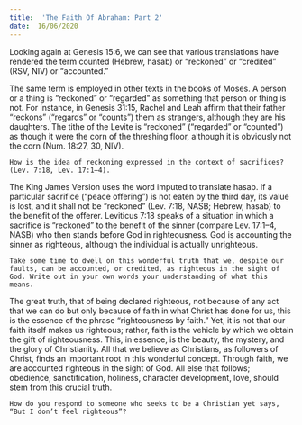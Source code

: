 ```yaml
---
title:  'The Faith Of Abraham: Part 2'
date:  16/06/2020
---
```


Looking again at Genesis 15:6, we can see that various translations have rendered the term counted (Hebrew, hasab) or “reckoned” or “credited” (RSV, NIV) or “accounted.”

The same term is employed in other texts in the books of Moses. A person or a thing is “reckoned” or “regarded" as something that person or thing is not. For instance, in Genesis 31:15, Rachel and Leah affirm that their father “reckons” (“regards” or “counts”) them as strangers, although they are his daughters. The tithe of the Levite is “reckoned” (“regarded” or “counted”) as though it were the corn of the threshing floor, although it is obviously not the corn (Num. 18:27, 30, NIV).

`How is the idea of reckoning expressed in the context of sacrifices? (Lev. 7:18, Lev. 17:1–4).`

The King James Version uses the word imputed to translate hasab. If a particular sacrifice (“peace offering”) is not eaten by the third day, its value is lost, and it shall not be “reckoned” (Lev. 7:18, NASB; Hebrew, hasab) to the benefit of the offerer. Leviticus 7:18 speaks of a situation in which a sacrifice is “reckoned” to the benefit of the sinner (compare Lev. 17:1–4, NASB) who then stands before God in righteousness. God is accounting the sinner as righteous, although the individual is actually unrighteous.

`Take some time to dwell on this wonderful truth that we, despite our faults, can be accounted, or credited, as righteous in the sight of God. Write out in your own words your understanding of what this means.`

The great truth, that of being declared righteous, not because of any act that we can do but only because of faith in what Christ has done for us, this is the essence of the phrase “righteousness by faith.” Yet, it is not that our faith itself makes us righteous; rather, faith is the vehicle by which we obtain the gift of righteousness. This, in essence, is the beauty, the mystery, and the glory of Christianity. All that we believe as Christians, as followers of Christ, finds an important root in this wonderful concept. Through faith, we are accounted righteous in the sight of God. All else that follows; obedience, sanctification, holiness, character development, love, should stem from this crucial truth.

`How do you respond to someone who seeks to be a Christian yet says, “But I don’t feel righteous”?`